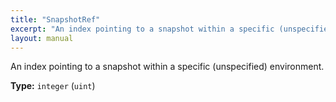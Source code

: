 ```yaml
---
title: "SnapshotRef"
excerpt: "An index pointing to a snapshot within a specific (unspecified) environment."
layout: manual
---
```


An index pointing to a snapshot within a specific (unspecified) environment.

**Type:** `integer` (`uint`)







